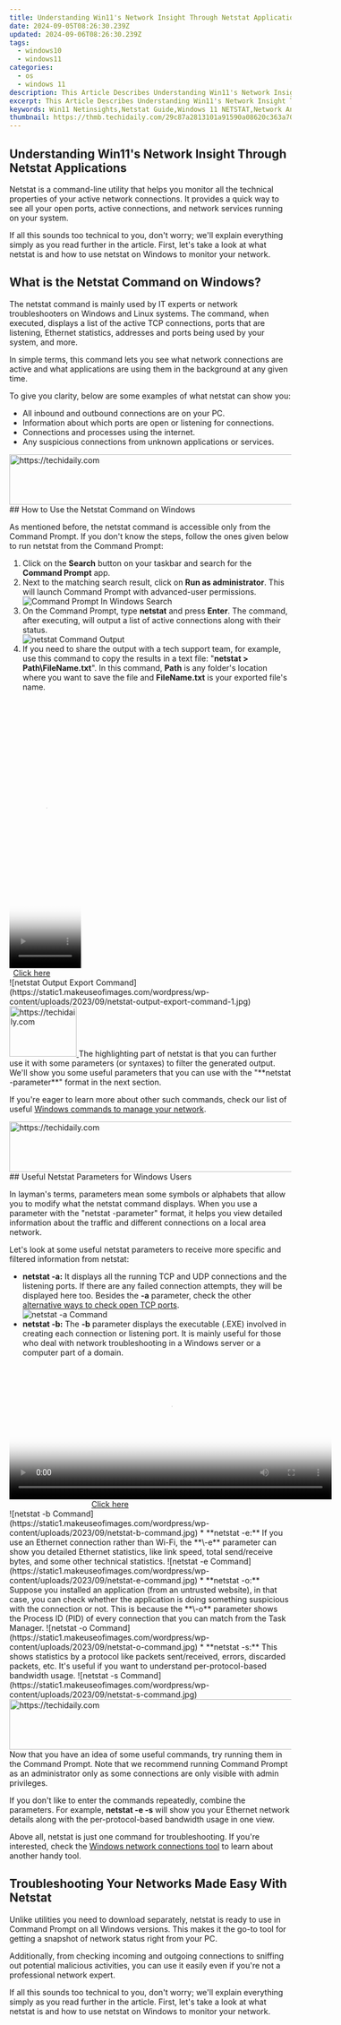 ```yaml
---
title: Understanding Win11's Network Insight Through Netstat Applications
date: 2024-09-05T08:26:30.239Z
updated: 2024-09-06T08:26:30.239Z
tags:
  - windows10
  - windows11
categories:
  - os
  - windows 11
description: This Article Describes Understanding Win11's Network Insight Through Netstat Applications
excerpt: This Article Describes Understanding Win11's Network Insight Through Netstat Applications
keywords: Win11 Netinsights,Netstat Guide,Windows 11 NETSTAT,Network Analysis WIN11,Insight Toolkit FORWIN11,Win11 Connection Explorer,NETSTAT Command WIN11
thumbnail: https://thmb.techidaily.com/29c87a2813101a91590a08620c363a707a12be2c13cdc82a6c440d60f80e5fd3.jpg
---
```


## Understanding Win11's Network Insight Through Netstat Applications

 Netstat is a command-line utility that helps you monitor all the technical properties of your active network connections. It provides a quick way to see all your open ports, active connections, and network services running on your system.

 If all this sounds too technical to you, don't worry; we'll explain everything simply as you read further in the article. First, let's take a look at what netstat is and how to use netstat on Windows to monitor your network.

## What is the Netstat Command on Windows?

 The netstat command is mainly used by IT experts or network troubleshooters on Windows and Linux systems. The command, when executed, displays a list of the active TCP connections, ports that are listening, Ethernet statistics, addresses and ports being used by your system, and more.

 In simple terms, this command lets you see what network connections are active and what applications are using them in the background at any given time.

 To give you clarity, below are some examples of what netstat can show you:

* All inbound and outbound connections are on your PC.
* Information about which ports are open or listening for connections.
* Connections and processes using the internet.
* Any suspicious connections from unknown applications or services.

<!-- affiliate ads begin -->
<a href="https://appsumo.8odi.net/c/5597632/2137378/7443" target="_top" id="2137378">
  <img src="//a.impactradius-go.com/display-ad/7443-2137378" border="0" alt="https://techidaily.com" width="600" height="90"/>
</a>
<img height="0" width="0" src="https://appsumo.8odi.net/i/5597632/2137378/7443" style="position:absolute;visibility:hidden;" border="0" />
<!-- affiliate ads end -->
## How to Use the Netstat Command on Windows

 As mentioned before, the netstat command is accessible only from the Command Prompt. If you don't know the steps, follow the ones given below to run netstat from the Command Prompt:

1. Click on the **Search** button on your taskbar and search for the **Command Prompt** app.
2. Next to the matching search result, click on **Run as administrator**. This will launch Command Prompt with advanced-user permissions.  
![Command Prompt In Windows Search](https://static1.makeuseofimages.com/wordpress/wp-content/uploads/2023/09/command-prompt-in-windows-search.jpg)
3. On the Command Prompt, type **netstat** and press **Enter**. The command, after executing, will output a list of active connections along with their status.  
![netstat Command Output](https://static1.makeuseofimages.com/wordpress/wp-content/uploads/2023/09/netstat-command-output.jpg)
4. If you need to share the output with a tech support team, for example, use this command to copy the results in a text file: "**netstat > Path\\FileName.txt**". In this command, **Path** is any folder's location where you want to save the file and **FileName.txt** is your exported file's name.  
<!-- affiliate ads begin -->
<span id="1975562">
					<video width="128" height="480" style="cursor:pointer"
           poster="//a.impactradius-go.com/display-clicktoplayimage/1975562.png"
           onclick="if(!this.playClicked){this.play();this.setAttribute('controls',true);this.playClicked=true;}">
	   <source src="//a.impactradius-go.com/display-ad/22993-1975562">
	   <img src="//a.impactradius-go.com/display-clicktoplayimage/1975562.png" style="border: none; height: 100%; width: 100%; object-fit: contain">
	</video>
	<div style="width:80px;text-align:center"><a href="javascript:window.open(decodeURIComponent('https%3A%2F%2Fhomestyler.sjv.io%2Fc%2F5597632%2F1975562%2F22993'), '_blank');void(0);">Click here</a></div>
</span>
<img height="0" width="0" src="https://imp.pxf.io/i/5597632/1975562/22993" style="position:absolute;visibility:hidden;" border="0" />
<!-- affiliate ads end -->
![netstat Output Export Command](https://static1.makeuseofimages.com/wordpress/wp-content/uploads/2023/09/netstat-output-export-command-1.jpg)

<!-- affiliate ads begin -->
<a href="https://aligracehair.sjv.io/c/5597632/2135363/19272" target="_top" id="2135363">
  <img src="//a.impactradius-go.com/display-ad/19272-2135363" border="0" alt="https://techidaily.com" width="120" height="90"/>
</a>
<img height="0" width="0" src="https://aligracehair.sjv.io/i/5597632/2135363/19272" style="position:absolute;visibility:hidden;" border="0" />
<!-- affiliate ads end -->
 The highlighting part of netstat is that you can further use it with some parameters (or syntaxes) to filter the generated output. We'll show you some useful parameters that you can use with the "**netstat -parameter**" format in the next section.

 If you're eager to learn more about other such commands, check our list of useful [Windows commands to manage your network](https://www.makeuseof.com/tag/commands-manage-wireless-networks-windows/).

<!-- affiliate ads begin -->
<a href="https://ephamedtechinc.pxf.io/c/5597632/2137220/26400" target="_top" id="2137220">
  <img src="//a.impactradius-go.com/display-ad/26400-2137220" border="0" alt="https://techidaily.com" width="728" height="90"/>
</a>
<img height="0" width="0" src="https://ephamedtechinc.pxf.io/i/5597632/2137220/26400" style="position:absolute;visibility:hidden;" border="0" />
<!-- affiliate ads end -->
## Useful Netstat Parameters for Windows Users

 In layman's terms, parameters mean some symbols or alphabets that allow you to modify what the netstat command displays. When you use a parameter with the "netstat -parameter" format, it helps you view detailed information about the traffic and different connections on a local area network.

 Let's look at some useful netstat parameters to receive more specific and filtered information from netstat:

* **netstat -a:** It displays all the running TCP and UDP connections and the listening ports. If there are any failed connection attempts, they will be displayed here too. Besides the **\-a** parameter, check the other [alternative ways to check open TCP ports](https://www.makeuseof.com/check-open-tcpip-ports-windows/).  
![netstat -a Command](https://static1.makeuseofimages.com/wordpress/wp-content/uploads/2023/09/netstat-a-command.jpg)
* **netstat -b:** The **\-b** parameter displays the executable (.EXE) involved in creating each connection or listening port. It is mainly useful for those who deal with network troubleshooting in a Windows server or a computer part of a domain.  
<!-- affiliate ads begin -->
<span id="1983584">
					<video width="576" height="240" style="cursor:pointer"
           poster="//a.impactradius-go.com/display-clicktoplayimage/1983584.png"
           onclick="if(!this.playClicked){this.play();this.setAttribute('controls',true);this.playClicked=true;}">
	   <source src="//a.impactradius-go.com/display-ad/22993-1983584">
	   <img src="//a.impactradius-go.com/display-clicktoplayimage/1983584.png" style="border: none; height: 100%; width: 100%; object-fit: contain">
	</video>
	<div style="width:360px;text-align:center"><a href="javascript:window.open(decodeURIComponent('https%3A%2F%2Fhomestyler.sjv.io%2Fc%2F5597632%2F1983584%2F22993'), '_blank');void(0);">Click here</a></div>
</span>
<img height="0" width="0" src="https://imp.pxf.io/i/5597632/1983584/22993" style="position:absolute;visibility:hidden;" border="0" />
<!-- affiliate ads end -->
![netstat -b Command](https://static1.makeuseofimages.com/wordpress/wp-content/uploads/2023/09/netstat-b-command.jpg)
* **netstat -e:** If you use an Ethernet connection rather than Wi-Fi, the **\-e** parameter can show you detailed Ethernet statistics, like link speed, total send/receive bytes, and some other technical statistics.  
![netstat -e Command](https://static1.makeuseofimages.com/wordpress/wp-content/uploads/2023/09/netstat-e-command.jpg)
* **netstat -o:** Suppose you installed an application (from an untrusted website), in that case, you can check whether the application is doing something suspicious with the connection or not. This is because the **\-o** parameter shows the Process ID (PID) of every connection that you can match from the Task Manager.  
![netstat -o Command](https://static1.makeuseofimages.com/wordpress/wp-content/uploads/2023/09/netstat-o-command.jpg)
* **netstat -s:** This shows statistics by a protocol like packets sent/received, errors, discarded packets, etc. It's useful if you want to understand per-protocol-based bandwidth usage.  
![netstat -s Command](https://static1.makeuseofimages.com/wordpress/wp-content/uploads/2023/09/netstat-s-command.jpg)

<!-- affiliate ads begin -->
<a href="https://appsumo.8odi.net/c/5597632/2118313/7443" target="_top" id="2118313">
  <img src="//a.impactradius-go.com/display-ad/7443-2118313" border="0" alt="https://techidaily.com" width="600" height="90"/>
</a>
<img height="0" width="0" src="https://appsumo.8odi.net/i/5597632/2118313/7443" style="position:absolute;visibility:hidden;" border="0" />
<!-- affiliate ads end -->
 Now that you have an idea of some useful commands, try running them in the Command Prompt. Note that we recommend running Command Prompt as an administrator only as some connections are only visible with admin privileges.

 If you don't like to enter the commands repeatedly, combine the parameters. For example, **netstat -e -s** will show you your Ethernet network details along with the per-protocol-based bandwidth usage in one view.

 Above all, netstat is just one command for troubleshooting. If you're interested, check the [Windows network connections tool](https://www.makeuseof.com/windows-open-network-connections-tool/) to learn about another handy tool.

## Troubleshooting Your Networks Made Easy With Netstat

 Unlike utilities you need to download separately, netstat is ready to use in Command Prompt on all Windows versions. This makes it the go-to tool for getting a snapshot of network status right from your PC.

 Additionally, from checking incoming and outgoing connections to sniffing out potential malicious activities, you can use it easily even if you're not a professional network expert.

 If all this sounds too technical to you, don't worry; we'll explain everything simply as you read further in the article. First, let's take a look at what netstat is and how to use netstat on Windows to monitor your network.



<ins class="adsbygoogle"
      style="display:block"
      data-ad-client="ca-pub-7571918770474297"
      data-ad-slot="8358498916"
      data-ad-format="auto"
      data-full-width-responsive="true"></ins>